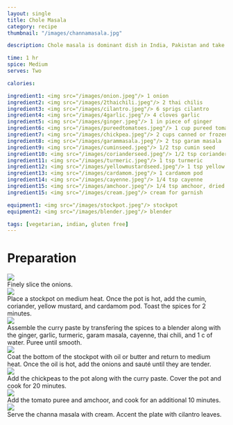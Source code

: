 ```yaml
---
layout: single
title: Chole Masala
category: recipe
thumbnail: "/images/channamasala.jpg"

description: Chole masala is dominant dish in India, Pakistan and take out menus; and every home varies in the adaptation of this popular vegetarian dish. The chickpea dish can be served dry, or in a curry sauce, served at any time of the day, and can include chicken or potatoes. With each rendition, the essentials of the dish stay the same, chickpeas or *chole* simmered with tomatoes, onions and spices that are crave-worthy. While this recipe may not be traditional, it is delicious.

time: 1 hr
spice: Medium
serves: Two

calories:

ingredient1: <img src="/images/onion.jpeg"/> 1 onion
ingredient2: <img src="/images/2thaichili.jpeg"/> 2 thai chilis
ingredient3: <img src="/images/cilantro.jpeg"/> 6 sprigs cilantro
ingredient4: <img src="/images/4garlic.jpeg"/> 4 cloves garlic
ingredient5: <img src="/images/ginger.jpeg"/> 1 in piece of ginger
ingredient6: <img src="/images/pureedtomatoes.jpeg"/> 1 cup pureed tomatoes
ingredient7: <img src="/images/chickpea.jpeg"/> 2 cups canned or frozen chickpeas
ingredient8: <img src="/images/garammasala.jpeg"/> 2 tsp garam masala
ingredient9: <img src="/images/cuminseed.jpeg"/> 1/2 tsp cumin seed
ingredient10: <img src="/images/corianderseed.jpeg"/> 1/2 tsp coriander seed
ingredient11: <img src="/images/turmeric.jpeg"/> 1 tsp turmeric
ingredient12: <img src="/images/yellowmustardseed.jpeg"/> 1 tsp yellow mustard seed
ingredient13: <img src="/images/cardamom.jpeg"/> 1 cardamom pod
ingredient14: <img src="/images/cayenne.jpeg"/> 1/4 tsp cayenne
ingredient15: <img src="/images/amchoor.jpeg"/> 1/4 tsp amchoor, dried mango powder
ingredient15: <img src="/images/cream.jpeg"/> cream for garnish

equipment1: <img src="/images/stockpot.jpeg"/> stockpot
equipment2: <img src="/images/blender.jpeg"/> blender

tags: [vegetarian, indian, gluten free]
---
```


<div id="preparation">
<h1>Preparation</h1>
</div>

<div id="instruction">
<div id="image"><img src="/images/channamasala1.jpeg"/> </div>
<div id="step">Finely slice the onions.</div>
</div>

<div id="instruction">
<div id="image"><img src="/images/channamasala2.jpeg"/> </div>
<div id="step">Place a stockpot on medium heat. Once the pot is hot, add the cumin, coriander, yellow mustard, and cardamom pod. Toast the spices for 2 minutes.</div>
</div>

<div id="instruction">
<div id="image"><img src="/images/channamasala3.jpeg"/> </div>
<div id="step">Assemble the curry paste by transfering the spices to a blender along with the ginger, garlic, turmeric, garam masala, cayenne, thai chili, and 1 c of water. Puree until smooth.</div>
</div>

<div id="instruction">
<div id="image"><img src="/images/channamasala4.jpeg"/> </div>
<div id="step">Coat the bottom of the stockpot with oil or butter and return to medium heat. Once the oil is hot, add the onions and sauté until they are tender.</div>
</div>

<div id="instruction">
<div id="image"><img src="/images/channamasala5.jpeg"/> </div>
<div id="step">Add the chickpeas to the pot along with the curry paste. Cover the pot and cook for 20 minutes.</div>
</div>

<div id="instruction">
<div id="image"><img src="/images/channamasala6.jpeg"/> </div>
<div id="step">Add the tomato puree and amchoor,  and cook for an additional 10 minutes.</div>
</div>

<div id="instruction">
<div id="image"><img src="/images/channamasala7.jpeg"/> </div>
<div id="step">Serve the channa masala with cream. Accent the plate with cilantro leaves.</div>
</div>
